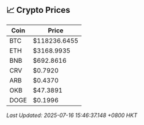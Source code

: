 ## 📈 Crypto Prices

| Coin | Price |
| ---- | ----- |
| BTC | $118236.6455 |
| ETH | $3168.9935 |
| BNB | $692.8616 |
| CRV | $0.7920 |
| ARB | $0.4370 |
| OKB | $47.3891 |
| DOGE | $0.1996 |

_Last Updated: 2025-07-16 15:46:37.148 +0800 HKT_